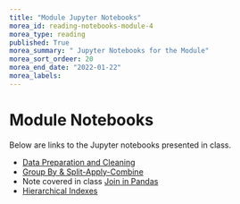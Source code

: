 ```yaml
---
title: "Module Jupyter Notebooks"
morea_id: reading-notebooks-module-4
morea_type: reading
published: True
morea_summary: " Jupyter Notebooks for the Module"
morea_sort_ordeer: 20
morea_end_date: "2022-01-22"
morea_labels: 
---
```


# Module Notebooks

Below are links to the Jupyter notebooks presented in class.

* [Data Preparation and Cleaning](resources/8_data_Preparation_and_Cleaning.short.ipynb)
* [Group By & Split-Apply-Combine](resources/9_group_by.ipynb)
* Note covered in class [Join in Pandas](11_joining_data.ipynb)
* [Hierarchical Indexes](resources/10_hierarchical_indexes.ipynb)



